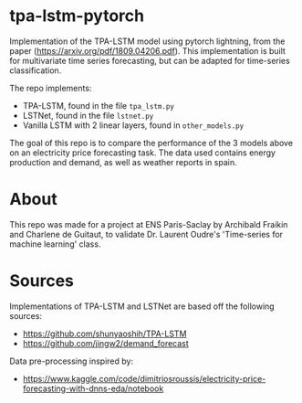 # tpa-lstm-pytorch

Implementation of the TPA-LSTM model using pytorch lightning, from the paper (https://arxiv.org/pdf/1809.04206.pdf). This implementation is built for multivariate time series forecasting, but can be adapted for time-series classification.

The repo implements: 
* TPA-LSTM, found in the file ``tpa_lstm.py``
* LSTNet, found in the file ``lstnet.py``
* Vanilla LSTM with 2 linear layers, found in ``other_models.py``

The goal of this repo is to compare the performance of the 3 models above on an electricity price forecasting task. The data used contains energy production and demand, as well as weather reports in spain.

# About

This repo was made for a project at ENS Paris-Saclay by Archibald Fraikin and Charlene de Guitaut, to validate Dr. Laurent Oudre's 'Time-series for machine learning' class.


# Sources

Implementations of TPA-LSTM and LSTNet are based off the following sources:
* https://github.com/shunyaoshih/TPA-LSTM
* https://github.com/jingw2/demand_forecast

Data pre-processing inspired by:
* https://www.kaggle.com/code/dimitriosroussis/electricity-price-forecasting-with-dnns-eda/notebook
